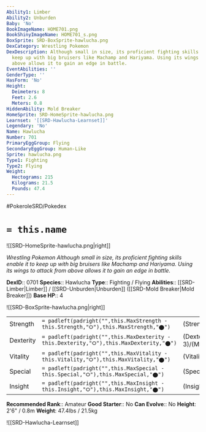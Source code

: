 ```yaml
---
Ability1: Limber
Ability2: Unburden
Baby: 'No'
BookImageName: HOME701.png
BookShinyImageName: HOME701_s.png
BoxSprite: SRD-BoxSprite-hawlucha.png
DexCategory: Wrestling Pokemon
DexDescription: Although small in size, its proficient fighting skills enable it to
  keep up with big bruisers like Machamp and Hariyama. Using its wings to attack from
  above allows it to gain an edge in battle.
EventAbilities: ''
GenderType: ''
HasForm: 'No'
Height:
  Deimeters: 8
  Feet: 2.6
  Meters: 0.8
HiddenAbility: Mold Breaker
HomeSprite: SRD-HomeSprite-hawlucha.png
Learnset: '[[SRD-Hawlucha-Learnset]]'
Legendary: 'No'
Name: Hawlucha
Number: 701
PrimaryEggGroup: Flying
SecondaryEggGroup: Human-Like
Sprite: hawlucha.png
Type1: Fighting
Type2: Flying
Weight:
  Hectograms: 215
  Kilograms: 21.5
  Pounds: 47.4
---
```


#PokeroleSRD/Pokedex

# `= this.name`

![[SRD-HomeSprite-hawlucha.png|right]]

*Wrestling Pokemon*
*Although small in size, its proficient fighting skills enable it to keep up with big bruisers like Machamp and Hariyama. Using its wings to attack from above allows it to gain an edge in battle.*

**DexID**:: 0701
**Species**:: Hawlucha
**Type**:: Fighting / Flying
**Abilities**:: [[SRD-Limber|Limber]] / [[SRD-Unburden|Unburden]] ([[SRD-Mold Breaker|Mold Breaker]])
**Base HP**:: 4

![[SRD-BoxSprite-hawlucha.png|right]]

|           |                                                                                        |                                          |
| --------- | -------------------------------------------------------------------------------------- | ---------------------------------------- |
| Strength  | `= padleft(padright("",this.MaxStrength - this.Strength,"⭘"),this.MaxStrength,"⬤")`    | (Strength::2)/(MaxStrength::5)   |
| Dexterity | `= padleft(padright("",this.MaxDexterity - this.Dexterity,"⭘"),this.MaxDexterity,"⬤")` | (Dexterity:: 3)/(MaxDexterity::6) |
| Vitality  | `= padleft(padright("",this.MaxVitality - this.Vitality,"⭘"),this.MaxVitality,"⬤")`    | (Vitality::2)/(MaxVitality::5)   |
| Special   | `= padleft(padright("",this.MaxSpecial - this.Special,"⭘"),this.MaxSpecial,"⬤")`       | (Special::2)/(MaxSpecial::5)     |
| Insight   | `= padleft(padright("",this.MaxInsight - this.Insight,"⭘"),this.MaxInsight,"⬤")`       | (Insight::2)/(MaxInsight::4)     |

**Recommended Rank**:: Amateur
**Good Starter**:: No
**Can Evolve**:: No
**Height**: 2'6" / 0.8m
**Weight**: 47.4lbs / 21.5kg

![[SRD-Hawlucha-Learnset]]